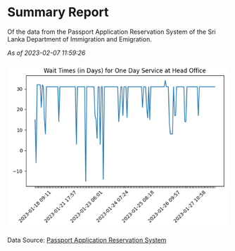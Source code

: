 # Summary Report

Of the data from the Passport Application Reservation System of the Sri Lanka Department of Immigration and Emigration.

*As of 2023-02-07 11:59:26*

![Wait Time Chart](summary.wait_time_chart.png)

Data Source: [Passport Application Reservation System](https://eservices.immigration.gov.lk:8443/appointment/pages/reservationApplication.xhtml)